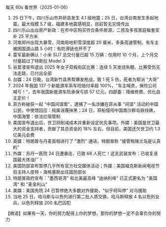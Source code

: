 每天 60s 看世界（2025-01-06）

1. 25 日下午，四川乐山市井研县发生 4.1 级地震；25 日，台湾台南发生多起地震，最大规模 5.7 级，福建多地震感明显，目前暂无灾情传出
2. 四川乐山出台房产新政：在市中区购买符合条件房源，二孩及多孩家庭每套奖补 25 平方米
3. 河南郑州出现大暴雪，河南局地积雪深度超 20 厘米，多条高速管制，有车主被困国道山路 5 小时：有防滑链也开不了
4. 雷军最新确认！小米 SU7 总交付量已超 15 万辆：仅用时 10 个月，上个月交付量超过了特斯拉 Model 3
5. 谷爱凌宣布退出 2025 年女子双板街区比赛：连续 5 天发烧失眠、比赛受伤无法走路，已付出全部
6. 台媒：24 日晚，台湾新竹县黑帮爆发枪战，致 1 死 5 伤，死者为帮派 "大哥"
7. 2024 年我国 137 个新能源车系车险赔付率超 100%，"车主喊贵，保险公司喊亏！"，去年我国新能源车险承保亏损 57 亿元，四部委：降维修费、优化自主定价！
8. 菲方称破获一起 "中国间谍案"，逮捕了一名涉嫌在菲从事 "间谍" 活动的中国公民，中使馆回应：纯属诬蔑抹黑；24 日，菲船侵闯中国南沙群岛铁线礁，中国海警：依法拦阻管制
9. 美国宣布退出后，世卫将削减成本并重新设定优先事项。外媒：美国是世卫最大的资金支持者，贡献了其总资金的 18% 左右，但目前，美国还欠世卫约 1.3 亿美元会费
10. 英媒：特朗普与丹麦首相进行了 "激烈" 通话，特朗普称 "接管格陵兰岛是认真的"
11. 外媒：苏丹一医院 24 日遭袭击，已致 68 人死亡！这支武装宣布：已收复该国最大炼油厂！
12. 美国防部宣布暂停几乎所有官方社交媒体活动；外媒：美国福克斯新闻电视节目主持人皮特・海格塞斯出任国防部长
13. 特朗普政府宣布："墨西哥湾" 和北美最高峰 "迪纳利峰" 已正式更名为 "美国湾" 和 "麦金利山"
14. 美媒：美国务院 24 日暂停绝大多数对外援助，"似乎将叫停" 对乌援助
15. 当地 25 日，哈马斯与以色列进行第二批人质交换，哈马斯释放 4 名以色列女兵，以色列释放 200 名巴囚犯

【微语】如果有一天，你的努力配得上你的梦想，那你的梦想一定不会辜负你的努力